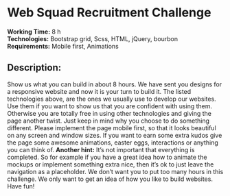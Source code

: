 # Web Squad Recruitment Challenge

**Working Time:** 8 h <br/>
**Technologies:** Bootstrap grid, Scss, HTML, jQuery, bourbon <br/>
**Requirements:** Mobile first, Animations <br/>

## Description:
Show us what you can build in about 8 hours. We have sent you designs for a responsive website and now it is your turn to build it. The listed technologies above, are the ones we usually use to develop our websites. Use them if you want to show us that you are confident with using them. Otherwise you are totally free in using other technologies and giving the page another twist. Just keep in mind why you choose to do something different. 
Please implement the page mobile first, so that it looks beautiful on any screen and window sizes. If you want to earn some extra kudos give the page some awesome animations, easter eggs, interactions or anything you can think of. 
**Another hint:** It’s not important that everything is completed. So for example if you have a great idea how to animate the mockups or implement something extra nice, then it’s ok to just leave the navigation as a placeholder. We don’t want you to put too many hours in this challenge. We only want to get an idea of how you like to build websites. Have fun!
